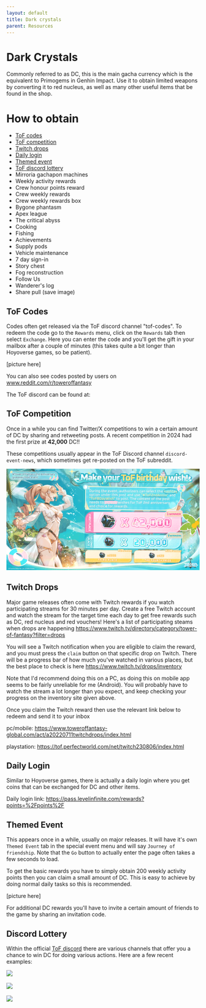 ```yaml
---
layout: default
title: Dark crystals
parent: Resources
---
```


# Dark Crystals
Commonly referred to as DC, this is the main gacha currency which is the equivalent to Primogems in Genhin Impact. Use it to obtain limited weapons by converting it to red nucleus, as well as many other useful items that be found in the shop.

# How to obtain
- [ToF codes](#tof-codes)
- [ToF competition](#tof-competition)
- [Twitch drops](#twitch-drops)
- [Daily login](#daily-login)
- [Themed event](#themed-event)
- [ToF discord lottery](#discord-lottery)
- Mirroria gachapon machines
- Weekly activity rewards
- Crew honour points reward
- Crew weekly rewards
- Crew weekly rewards box
- Bygone phantasm
- Apex league
- The critical abyss
- Cooking
- Fishing
- Achievements
- Supply pods
- Vehicle maintenance
- 7 day sign-in
- Story chest
- Fog reconstruction
- Follow Us
- Wanderer's log
- Share pull (save image)

## ToF Codes
Codes often get released via the ToF discord channel "tof-codes". To redeem the code go to the `Rewards` menu, click on the `Rewards` tab then select `Exchange`. Here you can enter the code and you'll get the gift in your mailbox after a couple of minutes (this takes quite a bit longer than Hoyoverse games, so be patient).

[picture here]

You can also see codes posted by users on www.reddit.com/r/toweroffantasy

The ToF discord can be found at:

## ToF Competition
Once in a while you can find Twitter/X competitions to win a certain amount of DC by sharing and retweeting posts. A recent competition in 2024 had the first prize at **42,000** DC!!

These competitions usually appear in the ToF Discord channel `discord-event-news`, which sometimes get re-posted on the ToF subreddit.

![](images/42kdc.png)

## Twitch Drops
Major game releases often come with Twitch rewards if you watch participating streams for 30 minutes per day. Create a free Twitch account and watch the stream for the target time each day to get free rewards such as DC, red nucleus and red vouchers! Here's a list of participating steams when drops are happening https://www.twitch.tv/directory/category/tower-of-fantasy?filter=drops

You will see a Twitch notification when you are eligible to claim the reward, and you must press the `claim` button on that specific drop on Twitch. There will be a progress bar of how much you've watched in various places, but the best place to check is here https://www.twitch.tv/drops/inventory

Note that I'd recommend doing this on a PC, as doing this on mobile app seems to be fairly unreliable for me (Android). You will probably have to watch the stream a lot longer than you expect, and keep checking your progress on the inventory site given above.

Once you claim the Twitch reward then use the relevant link below to redeem and send it to your inbox

pc/mobile: https://www.toweroffantasy-global.com/act/a20220711twitchdrops/index.html

playstation: https://tof.perfectworld.com/net/twitch230806/index.html

## Daily Login
Similar to Hoyoverse games, there is actually a daily login where you get coins that can be exchanged for DC and other items.

Daily login link: https://pass.levelinfinite.com/rewards?points=%2Fpoints%2F

## Themed Event
This appears once in a while, usually on major releases. It will have it's own `Themed Event` tab in the special event menu and will say `Journey of friendship`. Note that the `Go` button to actually enter the page often takes a few seconds to load.

To get the basic rewards you have to simply obtain 200 weekly activity points then you can claim a small amount of DC. This is easy to achieve by doing normal daily tasks so this is recommended.

[picture here]

For additional DC rewards you'll have to invite a certain amount of friends to the game by sharing an invitation code.

## Discord Lottery

Within the official [ToF discord](https://discord.com/invite/toweroffantasy) there are various channels that offer you a chance to win DC for doing various actions. Here are a few recent examples:

![](discord_maintenance_giveaway.png)

![](discord_monthly_lottery.png)

![](discord_quiz_dc.png)

